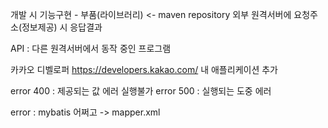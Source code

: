 개발 시 기능구현 - 부품(라이브러리) <- maven repository 
외부 원격서버에 요청주소(정보제공) 시 응답결과

API : 다른 원격서버에서 동작 중인 프로그램

카카오 디벨로퍼 https://developers.kakao.com/
내 애플리케이션 추가


error 400 : 제공되는 값 에러 실행불가
error 500 : 실행되는 도중 에러

error : mybatis 어쩌고 -> mapper.xml